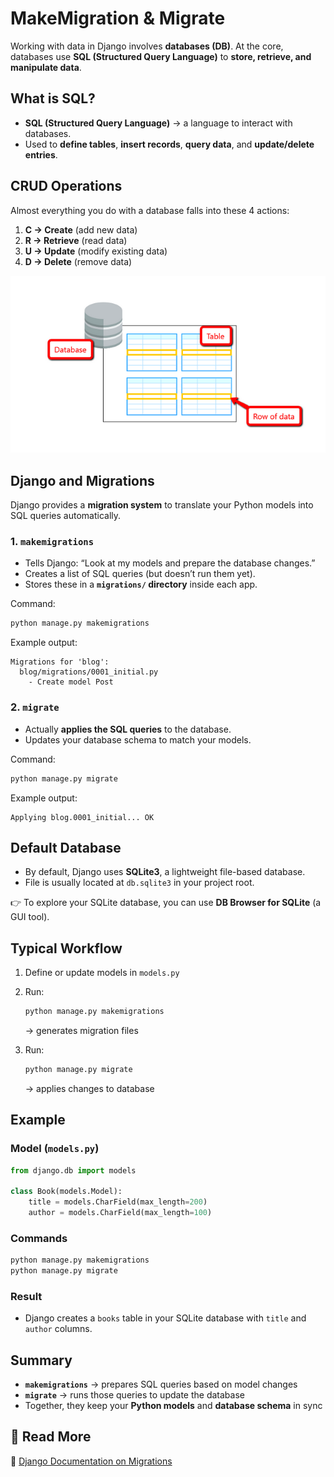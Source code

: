 # MakeMigration & Migrate

Working with data in Django involves **databases (DB)**.
At the core, databases use **SQL (Structured Query Language)** to **store, retrieve, and manipulate data**.


## What is SQL?

* **SQL (Structured Query Language)** → a language to interact with databases.
* Used to **define tables**, **insert records**, **query data**, and **update/delete entries**.


## CRUD Operations

Almost everything you do with a database falls into these 4 actions:

1. **C → Create** (add new data)
2. **R → Retrieve** (read data)
3. **U → Update** (modify existing data)
4. **D → Delete** (remove data)

![Database CRUD illustration](/tutorial/img/db.png)


## Django and Migrations

Django provides a **migration system** to translate your Python models into SQL queries automatically.

### 1. `makemigrations`

* Tells Django: “Look at my models and prepare the database changes.”
* Creates a list of SQL queries (but doesn’t run them yet).
* Stores these in a **`migrations/` directory** inside each app.

Command:

```bash
python manage.py makemigrations
```

Example output:

```
Migrations for 'blog':
  blog/migrations/0001_initial.py
    - Create model Post
```


### 2. `migrate`

* Actually **applies the SQL queries** to the database.
* Updates your database schema to match your models.

Command:

```bash
python manage.py migrate
```

Example output:

```
Applying blog.0001_initial... OK
```


## Default Database

* By default, Django uses **SQLite3**, a lightweight file-based database.
* File is usually located at `db.sqlite3` in your project root.

👉 To explore your SQLite database, you can use **DB Browser for SQLite** (a GUI tool).


## Typical Workflow

1. Define or update models in `models.py`
2. Run:

   ```bash
   python manage.py makemigrations
   ```

   → generates migration files
3. Run:

   ```bash
   python manage.py migrate
   ```

   → applies changes to database


## Example

### Model (`models.py`)

```python
from django.db import models

class Book(models.Model):
    title = models.CharField(max_length=200)
    author = models.CharField(max_length=100)
```

### Commands

```bash
python manage.py makemigrations
python manage.py migrate
```

### Result

* Django creates a `books` table in your SQLite database with `title` and `author` columns.


## Summary

* **`makemigrations`** → prepares SQL queries based on model changes
* **`migrate`** → runs those queries to update the database
* Together, they keep your **Python models** and **database schema** in sync


## 📖 Read More

🔗 [Django Documentation on Migrations](https://docs.djangoproject.com/en/3.2/topics/migrations/)
